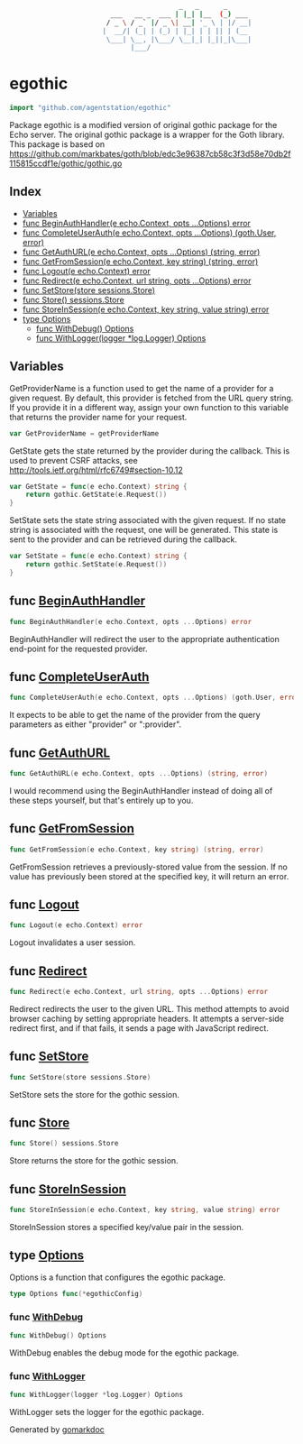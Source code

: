 ```sh
                                          _   _      _
                         ___   __ _  ___ | |_| |__  (_) ___ 
                        / _ \ / _` |/ _ \| __| '_ \ | |/ __|
                       |  __/| (_| | (_) | |_| | | || | (__ 
                        \___| \__, |\___/ \__|_| |_||_|\___|
                              |___/                     
```

<!-- gomarkdoc:embed:start -->

<!-- Code generated by gomarkdoc. DO NOT EDIT -->

# egothic

```go
import "github.com/agentstation/egothic"
```

Package egothic is a modified version of original gothic package for the Echo server. The original gothic package is a wrapper for the Goth library. This package is based on https://github.com/markbates/goth/blob/edc3e96387cb58c3f3d58e70db2f115815ccdf1e/gothic/gothic.go

## Index

- [Variables](<#variables>)
- [func BeginAuthHandler\(e echo.Context, opts ...Options\) error](<#BeginAuthHandler>)
- [func CompleteUserAuth\(e echo.Context, opts ...Options\) \(goth.User, error\)](<#CompleteUserAuth>)
- [func GetAuthURL\(e echo.Context, opts ...Options\) \(string, error\)](<#GetAuthURL>)
- [func GetFromSession\(e echo.Context, key string\) \(string, error\)](<#GetFromSession>)
- [func Logout\(e echo.Context\) error](<#Logout>)
- [func Redirect\(e echo.Context, url string, opts ...Options\) error](<#Redirect>)
- [func SetStore\(store sessions.Store\)](<#SetStore>)
- [func Store\(\) sessions.Store](<#Store>)
- [func StoreInSession\(e echo.Context, key string, value string\) error](<#StoreInSession>)
- [type Options](<#Options>)
  - [func WithDebug\(\) Options](<#WithDebug>)
  - [func WithLogger\(logger \*log.Logger\) Options](<#WithLogger>)


## Variables

<a name="GetProviderName"></a>GetProviderName is a function used to get the name of a provider for a given request. By default, this provider is fetched from the URL query string. If you provide it in a different way, assign your own function to this variable that returns the provider name for your request.

```go
var GetProviderName = getProviderName
```

<a name="GetState"></a>GetState gets the state returned by the provider during the callback. This is used to prevent CSRF attacks, see http://tools.ietf.org/html/rfc6749#section-10.12

```go
var GetState = func(e echo.Context) string {
    return gothic.GetState(e.Request())
}
```

<a name="SetState"></a>SetState sets the state string associated with the given request. If no state string is associated with the request, one will be generated. This state is sent to the provider and can be retrieved during the callback.

```go
var SetState = func(e echo.Context) string {
    return gothic.SetState(e.Request())
}
```

<a name="BeginAuthHandler"></a>
## func [BeginAuthHandler](<https://github.com/agentstation/egothic/blob/master/egothic.go#L39>)

```go
func BeginAuthHandler(e echo.Context, opts ...Options) error
```

BeginAuthHandler will redirect the user to the appropriate authentication end\-point for the requested provider.

<a name="CompleteUserAuth"></a>
## func [CompleteUserAuth](<https://github.com/agentstation/egothic/blob/master/egothic.go#L122>)

```go
func CompleteUserAuth(e echo.Context, opts ...Options) (goth.User, error)
```

It expects to be able to get the name of the provider from the query parameters as either "provider" or ":provider".

<a name="GetAuthURL"></a>
## func [GetAuthURL](<https://github.com/agentstation/egothic/blob/master/egothic.go#L70>)

```go
func GetAuthURL(e echo.Context, opts ...Options) (string, error)
```

I would recommend using the BeginAuthHandler instead of doing all of these steps yourself, but that's entirely up to you.

<a name="GetFromSession"></a>
## func [GetFromSession](<https://github.com/agentstation/egothic/blob/master/egothic.go#L275>)

```go
func GetFromSession(e echo.Context, key string) (string, error)
```

GetFromSession retrieves a previously\-stored value from the session. If no value has previously been stored at the specified key, it will return an error.

<a name="Logout"></a>
## func [Logout](<https://github.com/agentstation/egothic/blob/master/egothic.go#L250>)

```go
func Logout(e echo.Context) error
```

Logout invalidates a user session.

<a name="Redirect"></a>
## func [Redirect](<https://github.com/agentstation/egothic/blob/master/redirect.go#L16>)

```go
func Redirect(e echo.Context, url string, opts ...Options) error
```

Redirect redirects the user to the given URL. This method attempts to avoid browser caching by setting appropriate headers. It attempts a server\-side redirect first, and if that fails, it sends a page with JavaScript redirect.

<a name="SetStore"></a>
## func [SetStore](<https://github.com/agentstation/egothic/blob/master/egothic.go#L24>)

```go
func SetStore(store sessions.Store)
```

SetStore sets the store for the gothic session.

<a name="Store"></a>
## func [Store](<https://github.com/agentstation/egothic/blob/master/egothic.go#L29>)

```go
func Store() sessions.Store
```

Store returns the store for the gothic session.

<a name="StoreInSession"></a>
## func [StoreInSession](<https://github.com/agentstation/egothic/blob/master/egothic.go#L269>)

```go
func StoreInSession(e echo.Context, key string, value string) error
```

StoreInSession stores a specified key/value pair in the session.

<a name="Options"></a>
## type [Options](<https://github.com/agentstation/egothic/blob/master/options.go#L9>)

Options is a function that configures the egothic package.

```go
type Options func(*egothicConfig)
```

<a name="WithDebug"></a>
### func [WithDebug](<https://github.com/agentstation/egothic/blob/master/options.go#L39>)

```go
func WithDebug() Options
```

WithDebug enables the debug mode for the egothic package.

<a name="WithLogger"></a>
### func [WithLogger](<https://github.com/agentstation/egothic/blob/master/options.go#L46>)

```go
func WithLogger(logger *log.Logger) Options
```

WithLogger sets the logger for the egothic package.

Generated by [gomarkdoc](<https://github.com/princjef/gomarkdoc>)


<!-- gomarkdoc:embed:end -->
